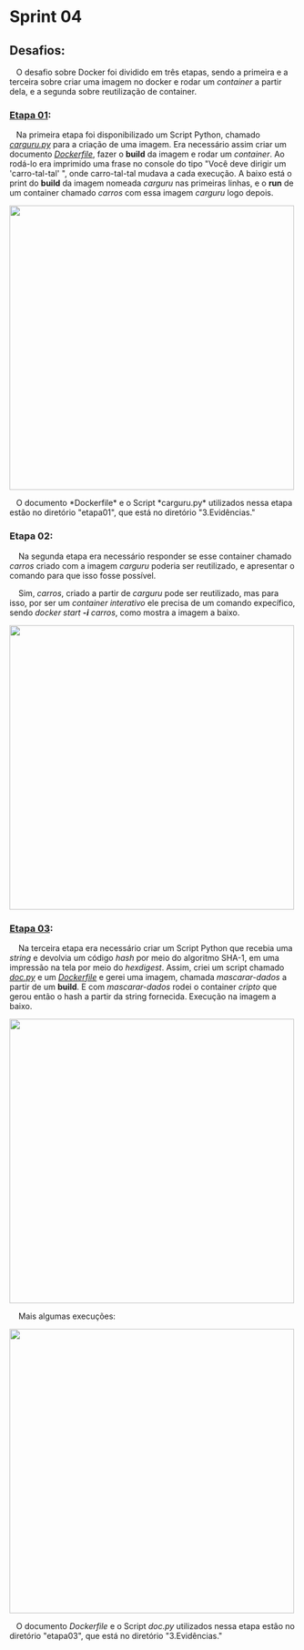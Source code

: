 # Sprint 04
## Desafios: 
&nbsp;&nbsp;&nbsp;O desafio sobre Docker foi dividido em três etapas, sendo a primeira e a terceira sobre criar uma imagem no docker e rodar um *container* a partir dela, e a segunda sobre reutilização de container.
### [Etapa 01](https://github.com/rehbeinp/EstagioC_UOL/tree/main/Sprint04/3.Evid%C3%AAncias/etapa01):
&nbsp;&nbsp;&nbsp;Na primeira etapa foi disponibilizado um Script Python, chamado *[carguru.py](https://github.com/rehbeinp/EstagioC_UOL/blob/main/Sprint04/3.Evid%C3%AAncias/etapa01/carguru.py)* para a criação de uma imagem. Era necessário assim criar um documento *[Dockerfile](https://github.com/rehbeinp/EstagioC_UOL/blob/main/Sprint04/3.Evid%C3%AAncias/etapa01/Dockerfile)*, fazer o **build** da imagem e rodar um *container*. Ao rodá-lo era imprimido uma frase no console do tipo "Você deve dirigir um 'carro-tal-tal' ", onde carro-tal-tal mudava a cada execução. A baixo está o print do **build** da imagem nomeada *carguru* nas primeiras linhas, e o **run** de um container chamado *carros* com essa imagem *carguru* logo depois.

<img src= ..\Sprint04\3.Evidências\imagens\etapa1_build_carguru.png width=500>
<p>
&nbsp;&nbsp;&nbsp;O documento *Dockerfile* e o Script *carguru.py* utilizados nessa etapa estão no diretório "etapa01", que está no diretório "3.Evidências."

### Etapa 02:
&nbsp;&nbsp;&nbsp; Na segunda etapa era necessário responder se esse container chamado *carros* criado com a imagem *carguru* poderia ser reutilizado, e apresentar o comando para que isso fosse possível. <p>
&nbsp;&nbsp;&nbsp; Sim, *carros*, criado a partir de *carguru* pode ser reutilizado, mas para isso, por ser um *container interativo* ele precisa de um comando expecífico, sendo *docker start **-i** carros*, como mostra a imagem a baixo.

<img src= ..\Sprint04\3.Evidências\imagens\etapa2_reutilizar_container.png width=500>
<p>

### [Etapa 03](https://github.com/rehbeinp/EstagioC_UOL/tree/main/Sprint04/3.Evid%C3%AAncias/etapa03):
&nbsp;&nbsp;&nbsp; Na terceira etapa era necessário criar um Script Python que recebia uma *string* e devolvia um código *hash* por meio do algoritmo SHA-1, em uma impressão na tela por meio do *hexdigest*. Assim, criei um script chamado *[doc.py](https://github.com/rehbeinp/EstagioC_UOL/blob/main/Sprint04/3.Evid%C3%AAncias/etapa03/doc.py)* e um *[Dockerfile](https://github.com/rehbeinp/EstagioC_UOL/blob/main/Sprint04/3.Evid%C3%AAncias/etapa03/Dockerfile)* e gerei uma imagem, chamada *mascarar-dados* a partir de um **build**. E com *mascarar-dados* rodei o container *cripto* que gerou então o hash a partir da string fornecida. Execução na imagem a baixo. 

<img src= ..\Sprint04\3.Evidências\imagens\etapa03_mascarar_dados.png width=500>
<p>

&nbsp;&nbsp;&nbsp; Mais algumas execuções:

<img src= ..\Sprint04\3.Evidências\imagens\etapa03_mais_execucoes.png width=500>

&nbsp;&nbsp;&nbsp;O documento *Dockerfile* e o Script *doc.py* utilizados nessa etapa estão no diretório "etapa03", que está no diretório "3.Evidências."
